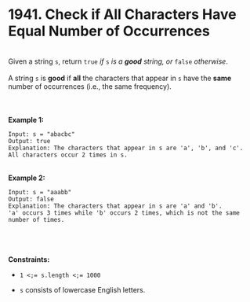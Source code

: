 # 1941. Check if All Characters Have Equal Number of Occurrences

<br />Given a string `s`, return `true`<em> if </em>`s`<em> is a **good** string, or </em>`false`<em> otherwise</em>.<br />
<br />A string `s` is **good** if **all** the characters that appear in `s` have the **same** number of occurrences (i.e., the same frequency).<br />
<br /> <br />
<br />**Example 1:**<br />
```
Input: s = "abacbc"
Output: true
Explanation: The characters that appear in s are 'a', 'b', and 'c'. All characters occur 2 times in s.
```
<br />**Example 2:**<br />
```
Input: s = "aaabb"
Output: false
Explanation: The characters that appear in s are 'a' and 'b'.
'a' occurs 3 times while 'b' occurs 2 times, which is not the same number of times.
```
<br /> <br />
<br />**Constraints:**<br />

* `1 <;= s.length <;= 1000`

* `s` consists of lowercase English letters.